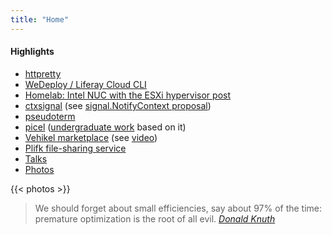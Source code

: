 ```yaml
---
title: "Home"
---
```

<div class="grid-container full">
  <div class="grid-x grid-margin-x">
    <div class="cell large-4">

#### Highlights
* [httpretty](https://github.com/henvic/httpretty)
* [WeDeploy / Liferay Cloud CLI](http://localhost:1313/portfolio/#wedeploy)
* [Homelab: Intel NUC with the ESXi hypervisor post](/posts/homelab)
* [ctxsignal](https://github.com/henvic/ctxsignal) (see [signal.NotifyContext proposal](https://github.com/golang/go/issues/37255))
* [pseudoterm](https://github.com/henvic/pseudoterm)
* [picel](https://github.com/henvic/picel) ([undergraduate work](https://www.cin.ufpe.br/~tg/2017-2/hvop-tg.pdf) based on it)
* [Vehikel marketplace](http://localhost:1313/portfolio/#vehikel) (see [video](https://www.youtube.com/watch?v=dML0FQIUcTY))
* [Plifk file-sharing service](http://localhost:1313/portfolio/#plifk)
* [Talks](/talks)
* [Photos](https://www.flickr.com/photos/henriquev)
    </div>
    <div class="cell large-8">
    {{< photos >}}
    </div>
  </div>
</div>
<blockquote class="blockquote-on-bottom">
    We should forget about small efficiencies, say about 97% of the time: premature optimization is the root of all
    evil.
    <cite><a href="http://www-cs-faculty.stanford.edu/~uno/" tabindex="1000">Donald Knuth</a></cite>
</blockquote>
